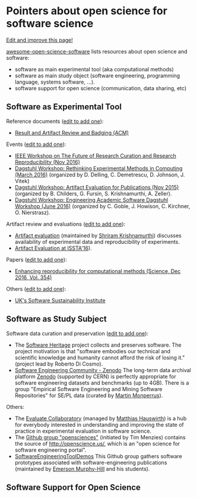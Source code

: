 # Pointers about open science for software science

[Edit and improve this page!](https://github.com/INRIA/awesome-open-science-software/edit/gh-pages/README.md)

[awesome-open-science-software](https://github.com/INRIA/awesome-open-science-software) lists resources about open science and software:

* software as main experimental tool (aka computational methods)
* software as main study object (software engineering, programming language, systems software, ...). 
* software support for open science (communication, data sharing, etc) 

Software as Experimental Tool 
------------------------------
Reference documents ([edit to add one](https://github.com/INRIA/awesome-open-science-software/edit/gh-pages/README.md)):

* [Result and Artifact Review and Badging (ACM)](https://www.acm.org/publications/policies/artifact-review-badging)

Events ([edit to add one](https://github.com/INRIA/awesome-open-science-software/edit/gh-pages/README.md)):

* [IEEE Workshop on The Future of Research Curation and Research Reproducibility (Nov 2016)](http://www.ieee.org/publications_standards/publications/ieee_workshops/research_reproducibility.html)
* [Dagstuhl Workshop: Rethinking Experimental Methods in Computing (March 2016)](http://www.dagstuhl.de/de/programm/kalender/semhp/?semnr=16111) (organized by D. Delling, C. Demetrescu, D. Johnson, J. Vitek)
* [Dagstuhl Workshop: Artifact Evaluation for Publications (Nov 2015)](http://www.dagstuhl.de/en/program/calendar/semhp/?semnr=15452) (organized by B. Childers, G. Fursin, S. Krishnamurthi, A. Zeller).
* [Dagstuhl Workshop: Engineering Academic Software Dagstuhl Workshop (June 2016)](http://www.dagstuhl.de/en/program/calendar/semhp/?semnr=16252) (organized by C. Goble, J. Howison, C. Kirchner, O. Nierstrasz).

Artifact review and evaluations ([edit to add one](https://github.com/INRIA/awesome-open-science-software/edit/gh-pages/README.md)):

* [Artifact evaluation](http://www.artifact-eval.org/) (maintained by [Shriram Krishnamurthi](https://cs.brown.edu/~sk/)) discusses availability of experimental data and reproducibility of experiments. 
* [Artifact Evaluation at ISSTA'16](https://issta2016.cispa.saarland/artifact-evaluation/)).

Papers ([edit to add one](https://github.com/INRIA/awesome-open-science-software/edit/gh-pages/README.md)):

* [Enhancing reproducibility for computational methods (Science, Dec 2016, Vol. 354)](http://science.sciencemag.org/content/354/6317/1240)

Others ([edit to add one](https://github.com/INRIA/awesome-open-science-software/edit/gh-pages/README.md)):

* [UK's Software Sustainability Institute](http://www.software.ac.uk/)

Software as Study Subject
-------------------------

Software data curation and preservation ([edit to add one](https://github.com/INRIA/awesome-open-science-software/edit/gh-pages/README.md)):

* The [Software Heritage](https://www.softwareheritage.org/) project collects and preserves software. The project motivation is that "software embodies our technical and scientific knowledge and humanity cannot afford the risk of losing it." (project lead by Roberto Di Cosmo).
* [Software Engineering Community - Zenodo](https://zenodo.org/collection/user-empirical-software-engineering) The long-term data archival platform [Zenodo](https://zenodo.org) (supported by CERN) is perfectly appropriate for software engineering datasets and benchmarks (up to 4GB). There is a group "Empirical Software Engineering and Mining Software Repositories" for SE/PL data (curated by [Martin Monperrus](http://www.monperrus.net/martin/)).

Others:

* The [Evaluate Collaboratory](http://evaluate.inf.usi.ch/) (managed by [Matthias Hauswirth](http://www.inf.usi.ch/faculty/hauswirth/)) is a hub for everybody interested in understanding and improving the state of practice in experimental evaluation in software science.
* The [Github group "opensciences"](https://github.com/opensciences) (initiated by Tim Menzies) contains the source of http://openscience.us/, which is an "open science for software engineering portal".
* [SoftwareEngineeringToolDemos](https://github.com/SoftwareEngineeringToolDemos) This Github group gathers software prototypes associated with software-engineering publications (maintained by [Emerson Murphy-Hill](http://people.engr.ncsu.edu/ermurph3/) and his students). 

Software Support for Open Science
---------------------------------





